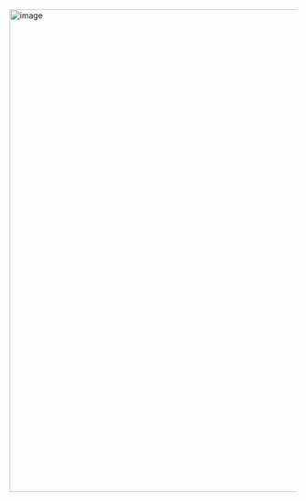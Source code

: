 <img width="846" alt="image" src="https://user-images.githubusercontent.com/48834868/188703505-a1ef99e2-98fa-4c36-b8c0-4aff481c2db0.png">

